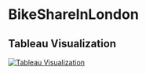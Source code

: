# BikeShareInLondon

## Tableau Visualization

[![Tableau Visualization](https://img.shields.io/badge/Tableau-View%20Dashboard-blue)](https://public.tableau.com/views/LondonBikeRides-MovingAverageandHeatmap_17009139138100/Dashboard?:language=en-US&publish=yes&:display_count=n&:origin=viz_share_link)
